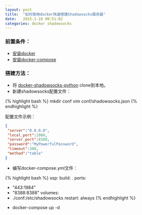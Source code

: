 ```yaml
---
layout: post
title:  "如何使用docker快速搭建Shadowsocks服务器"
date:   2015-1-19 09:51:02
categories: docker shadowsocks
---
```


### 前置条件：

* [安装docker](http://tlightsky.github.io/docker/2016/01/16/how-to-install-docker.html)
* [安装docker-compose](http://tlightsky.github.io/docker/docker-compose/python/pip/2016/01/16/how-to-install-docker-compose.html)

### 搭建方法：

* 将 [docker-shadowsocks-python][docker-shadowsocks-python] clone到本地。
* 新建shadowsocks配置文件：

{% highlight bash %}
mkdir conf
vim conf/shadowsocks.json
{% endhighlight %}

配置文件示例：
```json
{
 "server":"0.0.0.0",
 "local_port":1080,
 "server_port":8388,
 "password":"MyPowerfulPassword",
 "timeout":300,
 "method":"table"
}
```

* 编写docker-compose.yml文件：

{% highlight bash %}
ssp:
  build: .
  ports:
   - "443:1984"
   - "8388:8388"
  volumes:
   - ./conf:/etc/shadowsocks
  restart: always
{% endhighlight %}

* docker-compose up -d

[docker-shadowsocks-python]: https://github.com/WhiteWorld/docker-shadowsocks-python
